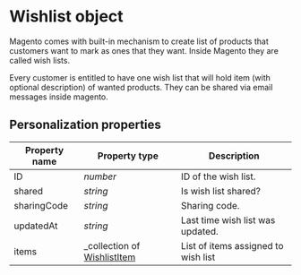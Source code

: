 # Wishlist object

Magento comes with built-in mechanism to create list of products that customers
want to mark as ones that they want. Inside Magento they are called wish lists.

Every customer is entitled to have one wish list that will hold item 
(with optional description) of wanted products. They can be shared via email 
messages inside magento.

## Personalization properties

| Property name   | Property type                                                                                        | Description                                               |
|-----------------|------------------------------------------------------------------------------------------------------|-----------------------------------------------------------|
| ID              | _number_                                                                                             | ID of the wish list.                                      |
| shared          | _string_                                                                                             | Is wish list shared?                                      |
| sharingCode     | _string_                                                                                             | Sharing code.                                             |
| updatedAt       | _string_                                                                                             | Last time wish list was updated.                          |
| items           | _collection of [WishlistItem](copernica-docs:MarketingSuite/magento-integration/object/wislist-item) | List of items assigned to wish list                       |
